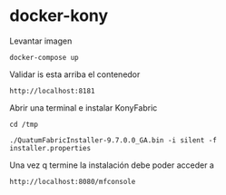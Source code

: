 # docker-kony

Levantar imagen 

`````
docker-compose up 
`````

Validar is esta arriba el contenedor

````
http://localhost:8181

````

Abrir una terminal e instalar KonyFabric

````
cd /tmp

./QuatumFabricInstaller-9.7.0.0_GA.bin -i silent -f installer.properties

````

Una vez q termine la instalación debe poder acceder a 

````
http://localhost:8080/mfconsole
````

